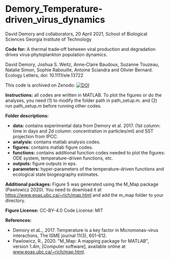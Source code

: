 # Demory_Temperature-driven_virus_dynamics

David Demory and collaborators, 20 April 2021, School of Biological Sciences Georgia Institute of Technology

**Code for:** A thermal trade‐off between viral production and degradation drives virus‐phytoplankton population dynamics.

David Demory, Joshua S. Weitz, Anne‐Claire Baudoux, Suzanne Touzeau, Natalie Simon, Sophie Rabouille, Antoine Sciandra and Olivier Bernard.
Ecology Letters, doi: 10.1111/ele.13722

This code is archived on Zenodo: [![DOI](https://zenodo.org/badge/DOI/10.5281/zenodo.4445347.svg)](https://doi.org/10.5281/zenodo.4445347)

**Instructions:** all codes are written in MATLAB. To plot the figures or do the analyses, you need (1) to modify the folder path in path_setup.m. and (2) run path_setup.m before running other codes.

**Folder descriptions:**
- **data:** contains experimental data from Demory et al. 2017. (1st column: time in days and 2d column: concentration in particles/ml) and SST projection from IPCC.
- **analysis:** contains matlab analysis codes.
- **figures:** contains matlab figure codes.
- **functions:** contains additional function codes needed to plot the figures: ODE system, temperature-driven functions, etc.
- **outputs:** figure outputs in eps.
- **parameters:** hyper-parameters of the temperature-driven functions and ecological state biogeography estimates.

**Additional packages:** Figure 5 was generated using the M_Map package (Pawlowicz 2020). You need to download it at https://www.eoas.ubc.ca/~rich/map.html and add the m_map folder to your directory.

**Figure License:** CC-BY-4.0 Code License: MIT

**References:**
- Demory et aL., 2017. Temperature is a key factor in Micromonas-virus interactions, The ISME journal 11(3), 601-612.
- Pawlowicz, R., 2020. "M_Map: A mapping package for MATLAB", version 1.4m, [Computer software], available online at www.eoas.ubc.ca/~rich/map.html.

